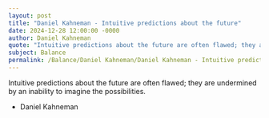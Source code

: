 ```yaml
---
layout: post
title: "Daniel Kahneman - Intuitive predictions about the future"
date: 2024-12-28 12:00:00 -0000
author: Daniel Kahneman
quote: "Intuitive predictions about the future are often flawed; they are undermined by an inability to imagine the possibilities."
subject: Balance
permalink: /Balance/Daniel Kahneman/Daniel Kahneman - Intuitive predictions about the future
---
```


Intuitive predictions about the future are often flawed; they are undermined by an inability to imagine the possibilities.

- Daniel Kahneman
